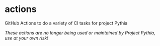 # actions

GitHub Actions to do a variety of CI tasks for project Pythia

_These actions are no longer being used or maintained by Project Pythia, use at your own risk!_
